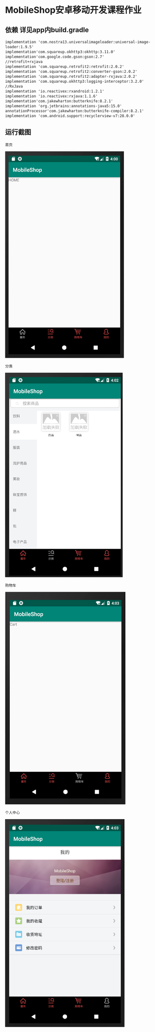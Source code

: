 # MobileShop安卓移动开发课程作业
## 依赖 详见app内build.gradle
    implementation 'com.nostra13.universalimageloader:universal-image-loader:1.9.5'
    implementation'com.squareup.okhttp3:okhttp:3.11.0'
    implementation'com.google.code.gson:gson:2.7'
    //retrofit+rxjava
    implementation 'com.squareup.retrofit2:retrofit:2.0.2'
    implementation 'com.squareup.retrofit2:converter-gson:2.0.2'
    implementation 'com.squareup.retrofit2:adapter-rxjava:2.0.2'
    implementation 'com.squareup.okhttp3:logging-interceptor:3.2.0'
    //RxJava
    implementation 'io.reactivex:rxandroid:1.2.1'
    implementation 'io.reactivex:rxjava:1.1.6'
    implementation'com.jakewharton:butterknife:8.2.1'
    implementation 'org.jetbrains:annotations-java5:15.0'
    annotationProcessor'com.jakewharton:butterknife-compiler:8.2.1'
    implementation 'com.android.support:recyclerview-v7:28.0.0'
## 运行截图
    首页
   ![](https://github.com/ColaemmZuo/MobileShop/blob/master/app/src/main/res/drawable/photos/home.png)
    
    分类
   ![](https://github.com/ColaemmZuo/MobileShop/blob/master/app/src/main/res/drawable/photos/category.png)
   
    购物车
 ![](https://github.com/ColaemmZuo/MobileShop/blob/master/app/src/main/res/drawable/photos/cart.png)
 
    个人中心
  ![](https://github.com/ColaemmZuo/MobileShop/blob/master/app/src/main/res/drawable/photos/personal.png)
